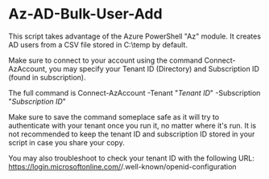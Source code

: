 # Az-AD-Bulk-User-Add
This script takes advantage of the Azure PowerShell "Az" module. It creates AD users from a CSV file stored in C:\temp by default.

Make sure to connect to your account using the command Connect-AzAccount, you may specify your Tenant ID (Directory) and Subscription ID (found in subscription). 

The full command is Connect-AzAccount -Tenant "*Tenant ID*" -Subscription "*Subscription ID*"

Make sure to save the command someplace safe as it will try to authenticate with your tenant once you run it, no matter where it's run. It is not recommended to keep the tenant ID and subscription ID stored in your script in case you share your copy.

You may also troubleshoot to check your tenant ID with the following URL: https://login.microsoftonline.com/<tenant>/.well-known/openid-configuration
